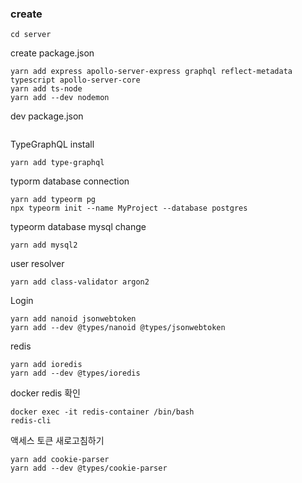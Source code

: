 ### create

```mkdir server
cd server
```

create package.json

```yarn init -y -p
yarn add express apollo-server-express graphql reflect-metadata typescript apollo-server-core
yarn add ts-node
yarn add --dev nodemon
```

dev package.json

```"dev": "nodemon --watch *.ts --exec ts-node src/index.ts"

```

TypeGraphQL install

```
yarn add type-graphql
```

typorm database connection

```
yarn add typeorm pg
npx typeorm init --name MyProject --database postgres

```

typeorm database mysql change

```
yarn add mysql2
```

user resolver

```
yarn add class-validator argon2
```

Login

```
yarn add nanoid jsonwebtoken
yarn add --dev @types/nanoid @types/jsonwebtoken
```

redis

```
yarn add ioredis
yarn add --dev @types/ioredis
```

docker redis 확인

```
docker exec -it redis-container /bin/bash
redis-cli
```

액세스 토큰 새로고침하기

```
yarn add cookie-parser
yarn add --dev @types/cookie-parser
```
